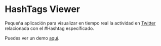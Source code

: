 # HashTags Viewer

Pequeña aplicación para visualizar en tiempo real la actividad en [Twitter](http://twitter.com) relacionada con el #Hashtag específicado.

Puedes ver un demo [aquí](http://htv.matuu.com.ar:8089).
